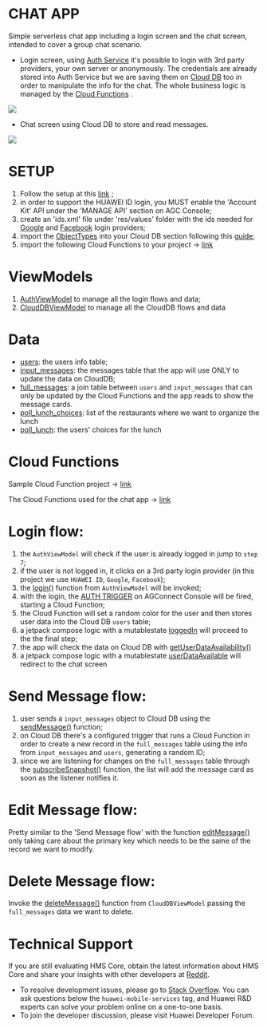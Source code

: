 # CHAT APP

Simple serverless chat app including a login screen and the chat screen, intended to cover a group
chat scenario.

- Login screen, using [Auth Service](https://developer.huawei.com/consumer/en/doc/development/AppGallery-connect-Guides/agc-auth-introduction-0000001053732605) it's possible to login with 3rd party providers, your own server
  or anonymously. The credentials are already stored into Auth Service but we are saving them on
  [Cloud DB](https://developer.huawei.com/consumer/en/doc/development/AppGallery-connect-Guides/agc-clouddb-overview-0000001127558223) too in order to manipulate the info for the chat. The whole business logic is managed by the [Cloud Functions](https://developer.huawei.com/consumer/en/doc/development/AppGallery-connect-Guides/agc-cloudfunction-introduction-0000001059279544) .

![](https://github.com/FStranieri/CloudySamples/blob/main/login_screen.png)

- Chat screen using Cloud DB to store and read messages.

![](https://github.com/FStranieri/CloudySamples/blob/main/chat_screen.png)

# SETUP

1) Follow the setup at this [link](https://developer.huawei.com/consumer/en/doc/development/AppGallery-connect-Guides/agc-auth-creat-project-and-app-0000001324725529) ;
2) in order to support the HUAWEI ID login, you MUST enable the 'Account Kit' API under the 'MANAGE API' section on AGC Console;
3) create an 'ids.xml' file under 'res/values' folder with the ids needed for [Google](https://developers.google.com/identity/sign-in/android/start-integrating#configure_a_project) and [Facebook](https://developers.facebook.com/docs/android/getting-started#app-id) login providers;
4) import the [ObjectTypes](https://github.com/FStranieri/CloudySamples/blob/main/ObjectTypes.json) into your Cloud DB section following this [guide](https://developer.huawei.com/consumer/en/doc/development/AppGallery-connect-Guides/agc-clouddb-agcconsole-objecttypes-0000001127675459#section3873193085413);
5) import the following Cloud Functions to your project -> [link](https://github.com/FStranieri/chat_sample_cloud_functions)

# ViewModels

1) [AuthViewModel](https://github.com/FStranieri/CloudySamples/blob/main/app/src/main/java/com/fs/cloudapp/viewmodels/AuthViewModel.kt)
   to manage all the login flows and data;
2) [CloudDBViewModel](https://github.com/FStranieri/CloudySamples/blob/main/app/src/main/java/com/fs/cloudapp/viewmodels/CloudDBViewModel.kt)
   to manage all the CloudDB flows and data

# Data

- [users](https://github.com/FStranieri/CloudySamples/blob/main/app/src/main/java/com/fs/cloudapp/data/users.java): the users info table;
- [input_messages](https://github.com/FStranieri/CloudySamples/blob/main/app/src/main/java/com/fs/cloudapp/data/input_messages.java): the messages table that the app will use ONLY to update the data on CloudDB;
- [full_messages](https://github.com/FStranieri/CloudySamples/blob/main/app/src/main/java/com/fs/cloudapp/data/full_messages.java): a join table between `users` and `input_messages` that can only be updated by the
  Cloud Functions and the app reads to show the message cards.
- [poll_lunch_choices](https://github.com/FStranieri/CloudySamples/blob/main/app/src/main/java/com/fs/cloudapp/data/poll_lunch_choices.java): list of the restaurants where we want to organize the lunch
- [poll_lunch](https://github.com/FStranieri/CloudySamples/blob/main/app/src/main/java/com/fs/cloudapp/data/poll_lunch.java): the users' choices for the lunch

# Cloud Functions

Sample Cloud Function project -> [link](https://github.com/FStranieri/CloudySamples_CloudFunction)

The Cloud Functions used for the chat app -> [link](https://github.com/FStranieri/chat_sample_cloud_functions)

# Login flow:

1) the `AuthViewModel` will check if the user is already logged in jump to `step 7`;
2) if the user is not logged in, it clicks on a 3rd party login provider (in this project we use `HUAWEI ID`, `Google`, `Facebook`);
3) the [login()](https://github.com/FStranieri/CloudySamples/blob/main/app/src/main/java/com/fs/cloudapp/viewmodels/AuthViewModel.kt#L61) function from `AuthViewModel` will be invoked;
4) with the login, the [AUTH TRIGGER](https://developer.huawei.com/consumer/en/doc/development/AppGallery-connect-Guides/agc-cloudfunction-authtrigger-0000001300868052) on AGConnect Console will be fired, starting a Cloud Function;
5) the Cloud Function will set a random color for the user and then stores user data into the Cloud
   DB `users` table;
6) a jetpack compose logic with a mutablestate [loggedIn](https://github.com/FStranieri/CloudySamples/blob/main/app/src/main/java/com/fs/cloudapp/MainActivity.kt#L92) will proceed to the the final step;
7) the app will check the data on Cloud DB with [getUserDataAvailability()](https://github.com/FStranieri/CloudySamples/blob/main/app/src/main/java/com/fs/cloudapp/MainActivity.kt#L101)
9) a jetpack compose logic with a mutablestate [userDataAvailable](https://github.com/FStranieri/CloudySamples/blob/main/app/src/main/java/com/fs/cloudapp/MainActivity.kt#L109) will redirect to the chat
   screen

# Send Message flow:

1) user sends a `input_messages` object to Cloud DB using the [sendMessage()](https://github.com/FStranieri/CloudySamples/blob/main/app/src/main/java/com/fs/cloudapp/viewmodels/CloudDBViewModel.kt#L148) function;
2) on Cloud DB there's a configured trigger that runs a Cloud Function in order to create a new
   record in the `full_messages` table using the info from `input_messages` and `users`, generating
   a random ID;
3) since we are listening for changes on the `full_messages` table through the
   [subscribeSnapshot()](https://github.com/FStranieri/CloudySamples/blob/main/app/src/main/java/com/fs/cloudapp/viewmodels/CloudDBViewModel.kt#L205) function, the list will add the message card as soon as the listener
   notifies it.

# Edit Message flow:

Pretty similar to the 'Send Message flow' with the function [editMessage()](https://github.com/FStranieri/CloudySamples/blob/main/app/src/main/java/com/fs/cloudapp/viewmodels/CloudDBViewModel.kt#L160) only taking care about the primary key which needs to be
the same of the record we want to modify.

# Delete Message flow:

Invoke the [deleteMessage()](https://github.com/FStranieri/CloudySamples/blob/main/app/src/main/java/com/fs/cloudapp/viewmodels/CloudDBViewModel.kt#L223) function from `CloudDBViewModel` passing the `full_messages` data
we want to delete.

# Technical Support

If you are still evaluating HMS Core, obtain the latest information about HMS Core and share your insights with other developers at [Reddit](https://www.reddit.com/r/HuaweiDevelopers/).

- To resolve development issues, please go to [Stack Overflow](https://stackoverflow.com/questions/tagged/huawei-mobile-services?tab=Votes). You can ask questions below the `huawei-mobile-services` tag, and Huawei R&D experts can solve your problem online on a one-to-one basis.
- To join the developer discussion, please visit Huawei Developer Forum.
